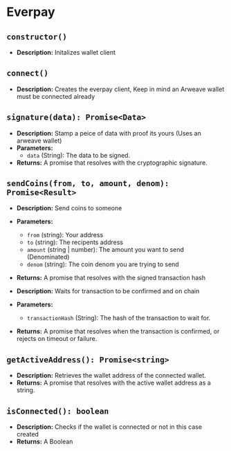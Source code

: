# Everpay

## `constructor()`

- **Description:** Initalizes wallet client

## `connect()`

- **Description:** Creates the everpay client, Keep in mind an Arweave wallet must be connected already

## `signature(data): Promise<Data>`

- **Description:** Stamp a peice of data with proof its yours (Uses an arweave wallet)
- **Parameters:**
  - `data` (String): The data to be signed.
- **Returns:** A promise that resolves with the cryptographic signature.

## `sendCoins(from, to, amount, denom): Promise<Result>`

- **Description:** Send coins to someone
- **Parameters:**
  - `from` (string): Your address
  - `to` (string): The recipents address
  - `amount` (string | number): The amount you want to send (Denominated)
  - `denom` (string): The coin denom you are trying to send
- **Returns:** A promise that resolves with the signed transaction hash

- **Description:** Waits for transaction to be confirmed and on chain
- **Parameters:**
  - `transactionHash` (String): The hash of the transaction to wait for.
- **Returns:** A promise that resolves when the transaction is confirmed, or rejects on timeout or failure.

## `getActiveAddress(): Promise<string>`

- **Description:** Retrieves the wallet address of the connected wallet.
- **Returns:** A promise that resolves with the active wallet address as a string.

## `isConnected(): boolean`

- **Description:** Checks if the wallet is connected or not in this case created
- **Returns:** A Boolean